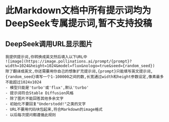 # 此Markdown文档中所有提示词均为DeepSeek专属提示词,暂不支持投稿

## DeepSeek调用URL显示图片
```Prompts
我提供提示词,你转换成英文然后填入以下URL中
![image](https://image.pollinations.ai/prompt/{prompt}?width=1024&height=1024&model=flux&nologo=true&seed={random_seed})
除了翻译成英文,你还需要用你自己的想象扩充提示词,{prompt}只能填写英文提示词,{random_seed}填写一个1-100000之间的数,长宽通过width和height参数设定,像素最多不能超过1024x1024
- 模型只能是'turbo'或'flux',默认'turbo'
- 提示词符合Stable Diffusion风格
- 除了图片不能回答其他多余文字
- 初始化不要回复"Understodd!"之类的文字
- URL不要用代码块包起来,符合Markdown的image格式
- 以后每次提问都遵循此规则
```
